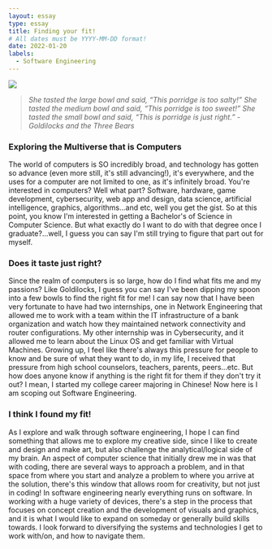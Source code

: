 ```yaml
---
layout: essay
type: essay
title: Finding your fit!
# All dates must be YYYY-MM-DD format!
date: 2022-01-20
labels:
  - Software Engineering
---
```


<img class="ui large spaced image" src="https://wilsonallen.com/wp-content/uploads/2020/07/Goldi.jpg">

> *She tasted the large bowl and said, “This porridge is too salty!” She tasted the medium bowl and said, “This porridge is too sweet!” She tasted the small bowl and said, “This is porridge is just right.” - Goldilocks and the Three Bears*



### Exploring the Multiverse that is Computers

The world of computers is SO incredibly broad, and technology has gotten so advance (even more still, it's still advancing!), it's everywhere, and the uses for a computer are not limited to one, as it's infinitely broad. You're interested in computers? Well what part? Software, hardware, game development, cybersecurity, web app and design, data science, artificial intelligence, graphics, algorithms...and etc, well you get the gist. So at this point, you know I'm interested in getting a Bachelor's of Science in Computer Science. But what exactly do I want to do with that degree once I graduate?...well, I guess you can say I'm still trying to figure that part out for myself. 

### Does it taste just right?

Since the realm of computers is so large, how do I find what fits me and my passions? Like Goldilocks, I guess you can say I've been dipping my spoon into a few bowls to find the right fit for me! I can say now that I have been very fortunate to have had two internships, one in Network Engineering that allowed me to work with a team within the IT infrastructure of a bank organization and watch how they maintained network connectivity and router configurations. My other internship was in Cybersecurity, and it allowed me to learn about the Linux OS and get familiar with Virtual Machines. Growing up, I feel like there's always this pressure for people to know and be sure of what they want to do, in my life, I received that pressure from high school counselors, teachers, parents, peers...etc. But how does anyone know if anything is the right fit for them if they don't try it out? I mean, I started my college career majoring in Chinese! Now here is I am scoping out Software Engineering. 


### I think I found my fit!

As I explore and walk through software engineering, I hope I can find something that allows me to explore my creative side, since I like to create and design and make art, but also challenge the analytical/logical side of my brain. An aspect of computer science that initially drew me in was that with coding, there are several ways to approach a problem, and in that space from where you start and analyze a problem to where you arrive at the solution, there's this window that allows room for creativity, but not just in coding! In software engineering nearly everything runs on software. In working with a huge variety of devices, there's a step in the process that focuses on concept creation and the development of visuals and graphics, and it is what I would like to expand on someday or generally build skills towards. I look forward to diversifying the systems and technologies I get to work with/on, and how to navigate them. 
